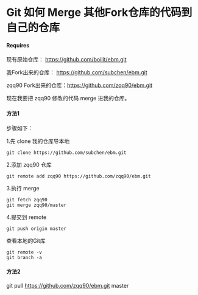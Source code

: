 # Git 如何 Merge 其他Fork仓库的代码到自己的仓库

#### Requires

现有原始仓库： https://github.com/boilit/ebm.git

我Fork出来的仓库： https://github.com/subchen/ebm.git

zqq90 Fork出来的仓库：https://github.com/zqq90/ebm.git

现在我要把 zqq90 修改的代码 merge 进我的仓库。


#### 方法1

步骤如下：

1.先 clone 我的仓库导本地

```
git clone https://github.com/subchen/ebm.git
```

2.添加 zqq90 仓库

```
git remote add zqq90 https://github.com/zqq90/ebm.git
```

3.执行 merge

```
git fetch zqq90 
git merge zqq90/master
```

4.提交到 remote

```
git push origin master
```

查看本地的Git库

```
git remote -v 
git branch -a
```

#### 方法2

git pull https://github.com/zqq90/ebm.git master